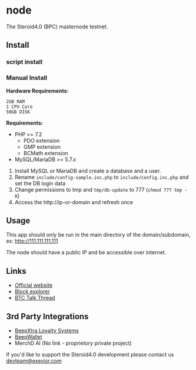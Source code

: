 # node

The Steroid4.0 (BPC) masternode testnet.

## Install
### script install



### Manual Install
**Hardware Requirements:**
```
2GB RAM
1 CPU Core
50GB DISK
```
**Requirements:**

- PHP >= 7.2
  - PDO extension
  - GMP extension
  - BCMath extension
- MySQL/MariaDB >= 5.7.x 

1. Install MySQL or MariaDB and create a database and a user.
2. Rename `include/config-sample.inc.php` to  `include/config.inc.php` and set the DB login data
3. Change permissions to tmp and `tmp/db-update` to 777 (`chmod 777 tmp -R`)
4. Access the http://ip-or-domain and refresh once

## Usage

This app should only be run in the main directory of the domain/subdomain, ex: http://111.111.111.111

The node should have a public IP and be accessible over internet.

## Links

- [Official website](https://www.steroid.io)
- [Block explorer](https://explorer.steroid.io) 
- [BTC Talk Thread](https://bitcointalk.org/index.php?topic=4721744)

## 3rd Party Integrations
- [BeepXtra Loyalty Systems](https://outlets.beepxtra.com/)
- [BeepWallet](https://wallet.beepxtra.com/)
- MerchD AI (No link - proprietory private project)

If you'd like to support the Steroid4.0 development please contact us
devteam@exevior.com
